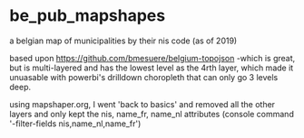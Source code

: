 # be_pub_mapshapes

a belgian map of municipalities by their nis code (as of 2019)

based upon https://github.com/bmesuere/belgium-topojson -which is great, but is multi-layered and has the lowest level as the 4rth layer, which made it unuasable with powerbi's drilldown choropleth that can only go 3 levels deep.  

using mapshaper.org, I went 'back to basics' and removed all the other layers and only kept the nis, name_fr, name_nl attributes (console command '-filter-fields nis,name_nl,name_fr')


